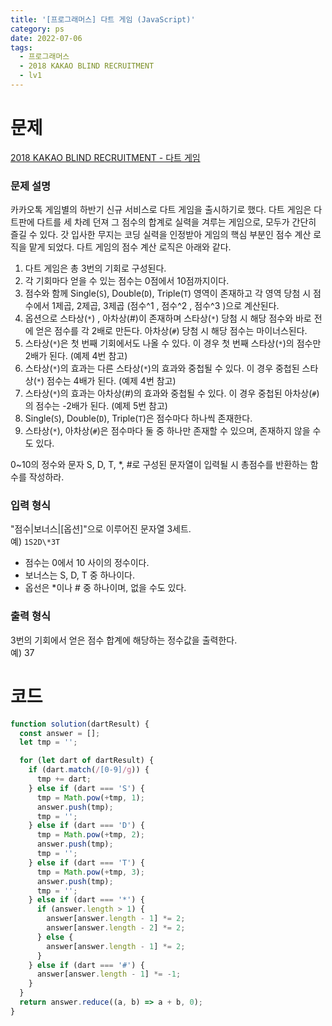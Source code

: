 ```yaml
---
title: '[프로그래머스] 다트 게임 (JavaScript)'
category: ps
date: 2022-07-06
tags:
  - 프로그래머스
  - 2018 KAKAO BLIND RECRUITMENT
  - lv1
---
```


# 문제

[2018 KAKAO BLIND RECRUITMENT - 다트 게임](https://school.programmers.co.kr/learn/courses/30/lessons/17682)

### 문제 설명

카카오톡 게임별의 하반기 신규 서비스로 다트 게임을 출시하기로 했다. 다트 게임은 다트판에 다트를 세 차례 던져 그 점수의 합계로 실력을 겨루는 게임으로, 모두가 간단히 즐길 수 있다.
갓 입사한 무지는 코딩 실력을 인정받아 게임의 핵심 부분인 점수 계산 로직을 맡게 되었다. 다트 게임의 점수 계산 로직은 아래와 같다.

1. 다트 게임은 총 3번의 기회로 구성된다.
2. 각 기회마다 얻을 수 있는 점수는 0점에서 10점까지이다.
3. 점수와 함께 Single(`S`), Double(`D`), Triple(`T`) 영역이 존재하고 각 영역 당첨 시 점수에서 1제곱, 2제곱, 3제곱 (점수^1 , 점수^2 , 점수^3 )으로 계산된다.
4. 옵션으로 스타상(`*`) , 아차상(#)이 존재하며 스타상(`*`) 당첨 시 해당 점수와 바로 전에 얻은 점수를 각 2배로 만든다. 아차상(`#`) 당첨 시 해당 점수는 마이너스된다.
5. 스타상(`*`)은 첫 번째 기회에서도 나올 수 있다. 이 경우 첫 번째 스타상(`*`)의 점수만 2배가 된다. (예제 4번 참고)
6. 스타상(`*`)의 효과는 다른 스타상(`*`)의 효과와 중첩될 수 있다. 이 경우 중첩된 스타상(`*`) 점수는 4배가 된다. (예제 4번 참고)
7. 스타상(`*`)의 효과는 아차상(#)의 효과와 중첩될 수 있다. 이 경우 중첩된 아차상(`#`)의 점수는 -2배가 된다. (예제 5번 참고)
8. Single(`S`), Double(`D`), Triple(`T`)은 점수마다 하나씩 존재한다.
9. 스타상(`*`), 아차상(`#`)은 점수마다 둘 중 하나만 존재할 수 있으며, 존재하지 않을 수도 있다.

0~10의 정수와 문자 S, D, T, \*, #로 구성된 문자열이 입력될 시 총점수를 반환하는 함수를 작성하라.

### 입력 형식

"점수|보너스|[옵션]"으로 이루어진 문자열 3세트. <br/>
예) `1S2D\*3T`

- 점수는 0에서 10 사이의 정수이다.
- 보너스는 S, D, T 중 하나이다.
- 옵선은 \*이나 # 중 하나이며, 없을 수도 있다.

### 출력 형식

3번의 기회에서 얻은 점수 합계에 해당하는 정수값을 출력한다.<br/>
예) 37

# 코드

```js
function solution(dartResult) {
  const answer = [];
  let tmp = '';

  for (let dart of dartResult) {
    if (dart.match(/[0-9]/g)) {
      tmp += dart;
    } else if (dart === 'S') {
      tmp = Math.pow(+tmp, 1);
      answer.push(tmp);
      tmp = '';
    } else if (dart === 'D') {
      tmp = Math.pow(+tmp, 2);
      answer.push(tmp);
      tmp = '';
    } else if (dart === 'T') {
      tmp = Math.pow(+tmp, 3);
      answer.push(tmp);
      tmp = '';
    } else if (dart === '*') {
      if (answer.length > 1) {
        answer[answer.length - 1] *= 2;
        answer[answer.length - 2] *= 2;
      } else {
        answer[answer.length - 1] *= 2;
      }
    } else if (dart === '#') {
      answer[answer.length - 1] *= -1;
    }
  }
  return answer.reduce((a, b) => a + b, 0);
}
```

